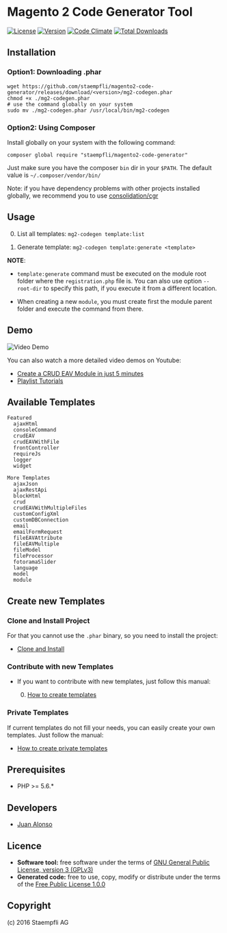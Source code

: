 # Magento 2 Code Generator Tool

[![License](https://img.shields.io/packagist/l/staempfli/magento2-code-generator.svg)](https://packagist.org/packages/staempfli/magento2-code-generator)
[![Version](https://img.shields.io/packagist/vpre/staempfli/magento2-code-generator.svg)](https://packagist.org/packages/staempfli/magento2-code-generator)
[![Code Climate](https://img.shields.io/codeclimate/github/staempfli/magento2-code-generator.svg)](https://codeclimate.com/github/staempfli/magento2-module-spreadsheet/)
[![Total Downloads](https://img.shields.io/github/downloads/staempfli/magento2-code-generator/total.svg)](https://packagist.org/packages/staempfli/magento2-code-generator)

## Installation

### Option1: Downloading .phar

```
wget https://github.com/staempfli/magento2-code-generator/releases/download/<version>/mg2-codegen.phar
chmod +x ./mg2-codegen.phar
# use the command globally on your system
sudo mv ./mg2-codegen.phar /usr/local/bin/mg2-codegen
```

### Option2: Using Composer

Install globally on your system with the following command:

```
composer global require "staempfli/magento2-code-generator"
```

Just make sure you have the composer `bin` dir in your `$PATH`. The default value is `~/.composer/vendor/bin/`

Note: if you have dependency problems with other projects installed globally, we recommend you to use [consolidation/cgr](https://github.com/consolidation/cgr)

## Usage

0. List all templates: `mg2-codegen template:list`

0. Generate template: `mg2-codegen template:generate <template>`

**NOTE**:
    
* `template:generate` command must be executed on the module root folder where the `registration.php` file is.
You can also use option `--root-dir` to specify this path, if you execute it from a different location.

* When creating a new `module`, you must create first the module parent folder and execute the command from there.

## Demo

![Video Demo](docs/img/video-demo.gif)

You can also watch a more detailed video demos on Youtube:

* [Create a CRUD EAV Module in just 5 minutes](https://www.youtube.com/watch?v=f8qBnOIRIs4)
* [Playlist Tutorials](https://www.youtube.com/playlist?list=PLBt8dizedSZCxuqK41vG01_MngJQPRuMj)

## Available Templates

```
Featured
  ajaxHtml
  consoleCommand
  crudEAV
  crudEAVWithFile
  frontController
  requireJs
  logger
  widget

More Templates
  ajaxJson
  ajaxRestApi
  blockHtml
  crud
  crudEAVWithMultipleFiles
  customConfigXml
  customDBConnection
  email
  emailFormRequest
  fileEAVAttribute
  fileEAVMultiple
  fileModel
  fileProcessor
  fotoramaSlider
  language
  model
  module
```

## Create new Templates
    
### Clone and Install Project
 
For that you cannot use the `.phar` binary, so you need to install the project:

* [Clone and Install](docs/clone-install.md)
    
### Contribute with new Templates

* If you want to contribute with new templates, just follow this manual:

    0. [How to create templates](docs/createTemplates.md)
    
### Private Templates

If current templates do not fill your needs, you can easily create your own templates. Just follow the manual:

* [How to create private templates](docs/privateTemplates.md)
    
## Prerequisites

- PHP >= 5.6.*

## Developers

* [Juan Alonso](https://github.com/jalogut)

Licence
-------
* **Software tool:** free software under the terms of [GNU General Public License, version 3 (GPLv3)](http://opensource.org/licenses/gpl-3.0)
* **Generated code:** free to use, copy, modify or distribute under the terms of the [Free Public License 1.0.0](https://opensource.org/licenses/FPL-1.0.0)

Copyright
---------
(c) 2016 Staempfli AG


